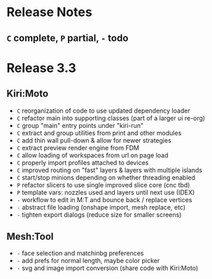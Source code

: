 # Release Notes

## `C` complete, `P` partial, `-` todo

# Release 3.3

## Kiri:Moto

* `C` reorganization of code to use updated dependency loader
* `C` refactor main into supporting classes (part of a larger ui re-org)
* `C` group "main" entry points under "kiri-run"
* `C` extract and group utilities from print and other modules
* `C` add thin wall pull-down & allow for newer strategies
* `C` extract preview render engine from FDM
* `C` allow loading of workspaces from url on page load
* `C` properly import profiles attached to devices
* `C` improved routing on "fast" layers & layers with multiple islands
* `C` start/stop minions depending on whether threading enabled
* `P` refactor slicers to use single improved slice core (cnc tbd)
* `P` template vars: nozzles used and layers until next use (IDEX)
* `-` workflow to edit in M:T and bounce back / replace vertices
* `-` abstract file loading (onshape import, mesh replace, etc)
* `-` tighten export dialogs (reduce size for smaller screens)

## Mesh:Tool

* `-` face selection and matchinbg preferences
* `-` add prefs for normal length, maybe color picker
* `-` svg and image import conversion (share code with Kiri:Moto)
